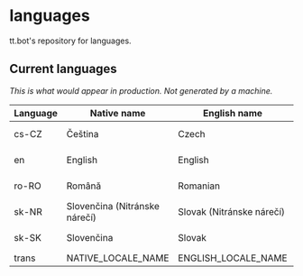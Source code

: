 # languages
tt.bot's repository for languages.
## Current languages
*This is what would appear in production. Not generated by a machine.*

| Language | Native name                    | English name              | Creators                |
| -------- | ------------------------------ | ------------------------- | ----------------------- |
| cs-CZ    | Čeština                        | Czech                     | @tt-bot-dev/cs-cz       |
| en       | English                        | English                   | @tt-bot-dev/maintainers |
| ro-RO    | Română                         | Romanian                  | @tt-bot-dev/ro-ro       |
| sk-NR    | Slovenčina (Nitránske nárečí)  | Slovak (Nitránske nárečí) | @TheMorc                |
| sk-SK    | Slovenčina                     | Slovak                    | @tt-bot-dev/sk-sk       |
| trans    | NATIVE_LOCALE_NAME             | ENGLISH_LOCALE_NAME       | @TTtie                  | 
